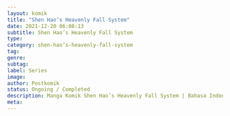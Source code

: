 ```yaml
---
layout: komik
title: "Shen Hao’s Heavenly Fall System"
date: 2021-12-20 06:08:13
subtitle: Shen Hao’s Heavenly Fall System
type: 
category: shen-hao’s-heavenly-fall-system
tag: 
genre: 
subtag: 
label: Series
image: 
author: Postkomik
status: Ongoing / Completed
description: Manga Komik Shen Hao’s Heavenly Fall System | Bahasa Indonesia
meta: 
---
```

